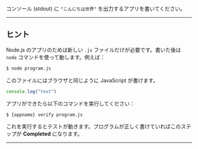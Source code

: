 コンソール (stdout) に ```"こんにちは世界"``` を出力するアプリを書いてください。

----------------------------------------------------------------------
## ヒント

Node.js のアプリのためは新しい `.js` ファイルだけが必要です。書いた後は `node` コマンドを使って動します。例えば：

```sh
$ node program.js
```

このファイルにはブラウザと同じように JavaScript が書けます。

```js
console.log("text")
```

アプリができたら以下のコマンドを実行してください：

```sh
$ {appname} verify program.js
```

これを実行するとテストが動きます。プログラムが正しく書けていればこのステップが **Completed** になります。

----------------------------------------------------------------------
